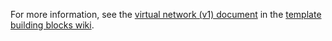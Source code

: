 For more information, see the [virtual network (v1) document](https://github.com/mspnp/template-building-blocks/wiki/VNet-(v1)) in the [template building blocks wiki](https://github.com/mspnp/template-building-blocks/wiki).